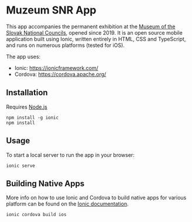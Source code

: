 Muzeum SNR App
==============

This app accompanies the permanent exhibition at the [Museum of the Slovak National Councils](https://www.snm.sk/?introduction-1), opened since 2019.
It is an open source mobile application built using Ionic, written entirely in HTML, CSS and TypeScript, and runs on numerous platforms (tested for iOS).

The app uses:

* Ionic: https://ionicframework.com/
* Cordova: https://cordova.apache.org/

## Installation

Requires [Node.js](https://nodejs.org/)

```
npm install -g ionic
npm install
```

## Usage

To start a local server to run the app in your browser:

```
ionic serve
```


## Building Native Apps

More info on how to use Ionic and Cordova to build native apps for various platform can be found on the [Ionic documentation](https://ionicframework.com/docs/building/ios).

```
ionic cordova build ios
```
